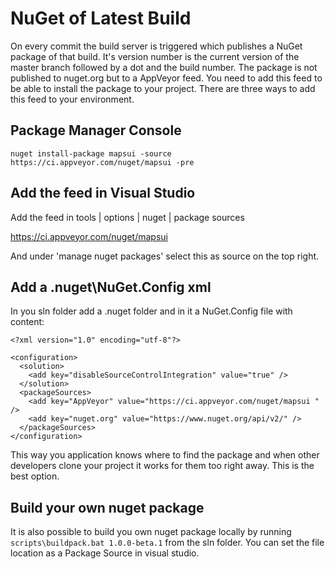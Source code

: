 # NuGet of Latest Build

On every commit the build server is triggered which publishes a NuGet package of that build. It's version number is the current version of the master branch followed by a dot and the build number. The package is not published to nuget.org but to a AppVeyor feed. You need to add this feed to be able to install the package to your project. There are three ways to add this feed to your environment.

## Package Manager Console

```
nuget install-package mapsui -source https://ci.appveyor.com/nuget/mapsui -pre
```

## Add the feed in Visual Studio

Add the feed in tools | options | nuget | package sources 

https://ci.appveyor.com/nuget/mapsui 

And under 'manage nuget packages' select this as source on the top right.

## Add a .nuget\NuGet.Config xml

In you sln folder add a .nuget folder and in it a NuGet.Config file with content:

```
<?xml version="1.0" encoding="utf-8"?>

<configuration>
  <solution>
    <add key="disableSourceControlIntegration" value="true" />
  </solution>
  <packageSources>
    <add key="AppVeyor" value="https://ci.appveyor.com/nuget/mapsui " />
    <add key="nuget.org" value="https://www.nuget.org/api/v2/" />
  </packageSources>
</configuration>
```
This way you application knows where to find the package and when other developers clone your project it works for them too right away. This is the best option.

## Build your own nuget package
It is also possible to build you own nuget package locally by running ```scripts\buildpack.bat 1.0.0-beta.1``` from the sln folder. You can set the file location as a Package Source in visual studio.
